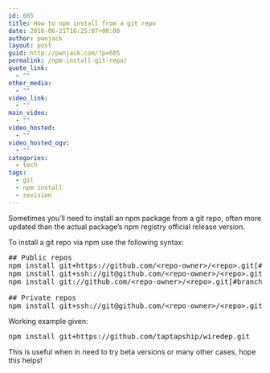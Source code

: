 ```yaml
---
id: 685
title: How to npm install from a git repo
date: 2016-06-21T16:25:07+00:00
author: pwnjack
layout: post
guid: http://pwnjack.com/?p=685
permalink: /npm-install-git-repo/
quote_link:
  - ""
other_media:
  - ""
video_link:
  - ""
main_video:
  - ""
video_hosted:
  - ""
video_hosted_ogv:
  - ""
categories:
  - tech
tags:
  - git
  - npm install
  - revision
---
```

Sometimes you&#8217;ll need to install an npm package from a git repo, often more updated than the actual package&#8217;s npm registry official release version.

To install a git repo via npm use the following syntax:

<pre class="brush: plain; title: ; notranslate" title="">## Public repos
npm install git+https://github.com/&lt;repo-owner&gt;/&lt;repo&gt;.git[#branch]
npm install git+ssh://git@github.com/&lt;repo-owner&gt;/&lt;repo&gt;.git[#branch]
npm install git://github.com/&lt;repo-owner&gt;/&lt;repo&gt;.git[#branch]

## Private repos
npm install git+ssh://git@github.com/&lt;repo-owner&gt;/&lt;repo&gt;.git[#branch]
</pre>

Working example given:

<pre class="brush: plain; title: ; notranslate" title="">npm install git+https://github.com/taptapship/wiredep.git
</pre>

This is useful when in need to try beta versions or many other cases, hope this helps!